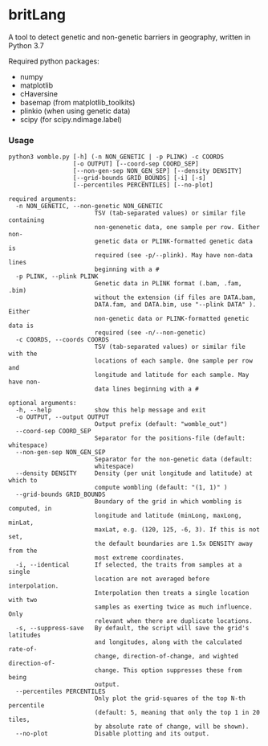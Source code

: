 # britLang
A tool to detect genetic and non-genetic barriers in geography, written in Python 3.7

Required python packages:
  * numpy 
  * matplotlib
  * cHaversine
  * basemap  (from matplotlib_toolkits)
  * plinkio  (when using genetic data)
  * scipy (for scipy.ndimage.label)

### Usage
    python3 womble.py [-h] (-n NON_GENETIC | -p PLINK) -c COORDS
                      [-o OUTPUT] [--coord-sep COORD_SEP]
                      [--non-gen-sep NON_GEN_SEP] [--density DENSITY]
                      [--grid-bounds GRID_BOUNDS] [-i] [-s]
                      [--percentiles PERCENTILES] [--no-plot]

    required arguments:
      -n NON_GENETIC, --non-genetic NON_GENETIC
                            TSV (tab-separated values) or similar file containing
                            non-genenetic data, one sample per row. Either non-
                            genetic data or PLINK-formatted genetic data is
                            required (see -p/--plink). May have non-data lines
                            beginning with a #
      -p PLINK, --plink PLINK
                            Genetic data in PLINK format (.bam, .fam, .bim)
                            without the extension (if files are DATA.bam,
                            DATA.fam, and DATA.bim, use "--plink DATA" ). Either
                            non-genetic data or PLINK-formatted genetic data is
                            required (see -n/--non-genetic)
      -c COORDS, --coords COORDS
                            TSV (tab-separated values) or similar file with the
                            locations of each sample. One sample per row and
                            longitude and latitude for each sample. May have non-
                            data lines beginning with a #

    optional arguments:
      -h, --help            show this help message and exit
      -o OUTPUT, --output OUTPUT
                            Output prefix (default: "womble_out")
      --coord-sep COORD_SEP
                            Separator for the positions-file (default: whitespace)
      --non-gen-sep NON_GEN_SEP
                            Separator for the non-genetic data (default:
                            whitespace)
      --density DENSITY     Density (per unit longitude and latitude) at which to
                            compute wombling (default: "(1, 1)" )
      --grid-bounds GRID_BOUNDS
                            Boundary of the grid in which wombling is computed, in
                            longitude and latitude (minLong, maxLong, minLat,
                            maxLat, e.g. (120, 125, -6, 3). If this is not set,
                            the default boundaries are 1.5x DENSITY away from the
                            most extreme coordinates.
      -i, --identical       If selected, the traits from samples at a single
                            location are not averaged before interpolation.
                            Interpolation then treats a single location with two
                            samples as exerting twice as much influence. Only
                            relevant when there are duplicate locations.
      -s, --suppress-save   By default, the script will save the grid's latitudes
                            and longitudes, along with the calculated rate-of-
                            change, direction-of-change, and wighted direction-of-
                            change. This option suppresses these from being
                            output.
      --percentiles PERCENTILES
                            Only plot the grid-squares of the top N-th percentile
                            (default: 5, meaning that only the top 1 in 20 tiles,
                            by absolute rate of change, will be shown).
      --no-plot             Disable plotting and its output.

